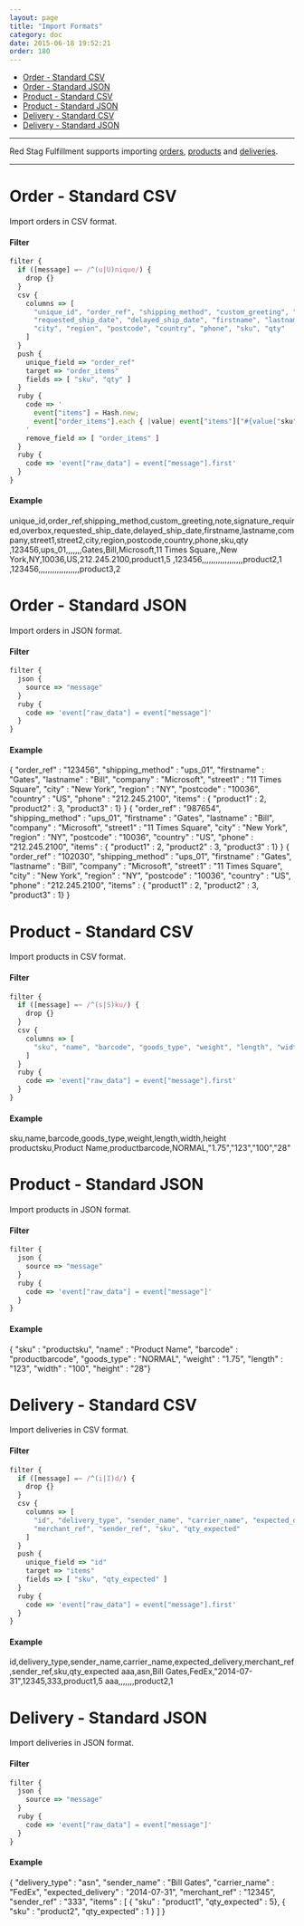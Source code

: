 ```yaml
---
layout: page
title: "Import Formats"
category: doc
date: 2015-06-18 19:52:21
order: 180
---
```


* [Order - Standard CSV](#order_standard_csv)
* [Order - Standard JSON](#order_standard_json)
* [Product - Standard CSV](#product_standard_csv)
* [Product - Standard JSON](#product_standard_json)
* [Delivery - Standard CSV](#delivery_standard_csv)
* [Delivery - Standard JSON](#delivery_standard_json)

---

Red Stag Fulfillment supports importing <a href="/ref/order.html">orders</a>, <a href="/ref/product.html">products</a> and <a href="/ref/delivery.html">deliveries</a>.

---
<h1 id="order_standard_csv">
Order - Standard CSV
</h1>

Import orders in CSV format.

#### Filter

```javascript
filter {
  if ([message] =~ /^(u|U)nique/) {
    drop {}
  }
  csv {
    columns => [
      "unique_id", "order_ref", "shipping_method", "custom_greeting", "note", "signature_required", "overbox",
      "requested_ship_date", "delayed_ship_date", "firstname", "lastname", "company", "street1", "street2",
      "city", "region", "postcode", "country", "phone", "sku", "qty"
    ]
  }
  push {
    unique_field => "order_ref"
    target => "order_items"
    fields => [ "sku", "qty" ]
  }
  ruby {
    code => '
      event["items"] = Hash.new; 
      event["order_items"].each { |value| event["items"]["#{value["sku"]}"] = "#{value["qty"]}" }
    '
    remove_field => [ "order_items" ]
  }
  ruby {
    code => 'event["raw_data"] = event["message"].first'
  }
}
```

#### Example

unique_id,order_ref,shipping_method,custom_greeting,note,signature_required,overbox,requested_ship_date,delayed_ship_date,firstname,lastname,company,street1,street2,city,region,postcode,country,phone,sku,qty
,123456,ups_01,,,,,,,Gates,Bill,Microsoft,11 Times Square,,New York,NY,10036,US,212.245.2100,product1,5
,123456,,,,,,,,,,,,,,,,,,product2,1
,123456,,,,,,,,,,,,,,,,,,product3,2

<h1 id="order_standard_json">
Order - Standard JSON
</h1>

Import orders in JSON format.

#### Filter

```javascript
filter {
  json {
    source => "message"
  }
  ruby {
    code => 'event["raw_data"] = event["message"]'
  }
}
```

#### Example

{ "order_ref" : "123456", "shipping_method" : "ups_01", "firstname" : "Gates", "lastname" : "Bill", "company" : "Microsoft", "street1" : "11 Times Square", "city" : "New York", "region" : "NY", "postcode" : "10036", "country" : "US", "phone" : "212.245.2100", "items" : { "product1" : 2, "product2" : 3, "product3" : 1} }
{ "order_ref" : "987654", "shipping_method" : "ups_01", "firstname" : "Gates", "lastname" : "Bill", "company" : "Microsoft", "street1" : "11 Times Square", "city" : "New York", "region" : "NY", "postcode" : "10036", "country" : "US", "phone" : "212.245.2100", "items" : { "product1" : 2, "product2" : 3, "product3" : 1} }
{ "order_ref" : "102030", "shipping_method" : "ups_01", "firstname" : "Gates", "lastname" : "Bill", "company" : "Microsoft", "street1" : "11 Times Square", "city" : "New York", "region" : "NY", "postcode" : "10036", "country" : "US", "phone" : "212.245.2100", "items" : { "product1" : 2, "product2" : 3, "product3" : 1} }

<h1 id="product_standard_csv">
Product - Standard CSV
</h1>

Import products in CSV format.

#### Filter

```javascript
filter {
  if ([message] =~ /^(s|S)ku/) {
    drop {}
  }
  csv {
    columns => [
      "sku", "name", "barcode", "goods_type", "weight", "length", "width", "height"
    ]
  }
  ruby {
    code => 'event["raw_data"] = event["message"].first'
  }
}
```

#### Example

sku,name,barcode,goods_type,weight,length,width,height
productsku,Product Name,productbarcode,NORMAL,"1.75","123","100","28"

<h1 id="product_standard_json">
Product - Standard JSON
</h1>

Import products in JSON format.

#### Filter

```javascript
filter {
  json {
    source => "message"
  }
  ruby {
    code => 'event["raw_data"] = event["message"]'
  }
}
```

#### Example

{ "sku" : "productsku", "name" : "Product Name", "barcode" : "productbarcode", "goods_type" : "NORMAL", "weight" : "1.75", "length" : "123", "width" : "100", "height" : "28"}

<h1 id="delivery_standard_csv">
Delivery - Standard CSV
</h1>

Import deliveries in CSV format.

#### Filter

```javascript
filter {
  if ([message] =~ /^(i|I)d/) {
    drop {}
  }
  csv {
    columns => [
      "id", "delivery_type", "sender_name", "carrier_name", "expected_delivery",
      "merchant_ref", "sender_ref", "sku", "qty_expected"
    ]
  }
  push {
    unique_field => "id"
    target => "items"
    fields => [ "sku", "qty_expected" ]
  }
  ruby {
    code => 'event["raw_data"] = event["message"].first'
  }
}
```

#### Example

id,delivery_type,sender_name,carrier_name,expected_delivery,merchant_ref,sender_ref,sku,qty_expected
aaa,asn,Bill Gates,FedEx,"2014-07-31",12345,333,product1,5
aaa,,,,,,,product2,1

<h1 id="delivery_standard_json">
Delivery - Standard JSON
</h1>

Import deliveries in JSON format.

#### Filter

```javascript
filter {
  json {
    source => "message"
  }
  ruby {
    code => 'event["raw_data"] = event["message"]'
  }
}
```

#### Example

{ "delivery_type" : "asn", "sender_name" : "Bill Gates", "carrier_name" : "FedEx", "expected_delivery" : "2014-07-31", "merchant_ref" : "12345", "sender_ref" : "333", "items" : [ { "sku" : "product1", "qty_expected" : 5}, { "sku" : "product2", "qty_expected" : 1 } ] }
